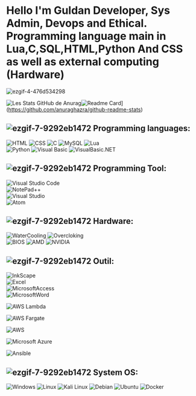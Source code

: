 

 # **Hello I'm Guldan Developer, Sys Admin, Devops and Ethical. Programming language main in Lua,C,SQL,HTML,Python And CSS as well as external computing (Hardware)** 





![ezgif-4-476d534298](https://user-images.githubusercontent.com/98873011/175830172-b4b20501-d733-4a59-80ec-19826c9240b4.gif)



![Les Stats GitHub de Anurag](https://github-readme-stats.vercel.app/api?username=Guldan45&show_icons=true&theme=radical)![Readme Card](https://github-readme-stats.vercel.app/api/pin/?username=anuraghazra&repo=github-readme-stats)](https://github.com/anuraghazra/github-readme-stats)

## ![ezgif-7-9292eb1472](https://user-images.githubusercontent.com/98873011/152515601-a53bb16a-3285-4a2b-a47e-64a9f978c4de.gif) **Programming languages:**


![HTML](https://img.shields.io/badge/HTML-E34F26?style=for-the-badge&logo=HTML5&logoColor=black)
![CSS](https://img.shields.io/badge/CSS-1572B6?style=for-the-badge&logo=css3&logoColor=black)
![C](https://img.shields.io/badge/C-A8B9CC?style=for-the-badge&logo=C&logoColor=black)
![MySQL](https://img.shields.io/badge/MySQL-4479A1.svg?style=for-the-badge&logo=MySQL&logoColor=white)
![Lua](https://img.shields.io/badge/lua-%232C2D72.svg?style=for-the-badge&logo=lua&logoColor=white)
<br>
![Python](https://img.shields.io/badge/python-CEA314?style=for-the-badge&logo=python&logoColor=red)
![Visual Basic](https://img.shields.io/badge/Visual_Basic-AA1329?style=for-the-badge&logo=V&logoColor=black)
![VisualBasic.NET](https://img.shields.io/badge/Visual_Basic.NET-512BD4?style=for-the-badge&logo=.net&logoColor=black)



## ![ezgif-7-9292eb1472](https://user-images.githubusercontent.com/98873011/152515601-a53bb16a-3285-4a2b-a47e-64a9f978c4de.gif) **Programming Tool:**

![Visual Studio Code](https://img.shields.io/badge/Visual%20Studio%20Code-0078d7.svg?style=for-the-badge&logo=visual-studio-code&logoColor=white)
<br>
![NotePad++](https://img.shields.io/badge/NotePad++-800DC1?style=for-the-badge&logo=notepadplusplus&logoColor=green)
<br>
![Visual Studio](https://img.shields.io/badge/VisualStudio-5C2D91?style=for-the-badge&logo=VisualStudio&logoColor=blue)
<br>
![Atom](https://img.shields.io/badge/Atom-66595C?style=for-the-badge&logo=Atom&logoColor=black)


## ![ezgif-7-9292eb1472](https://user-images.githubusercontent.com/98873011/152515601-a53bb16a-3285-4a2b-a47e-64a9f978c4de.gif) **Hardware:**


![WaterCooling](https://img.shields.io/badge/Water_Cooling_Custom-3499CD?style=for-the-badge&logo=rainmeter&logoColor=purple)
![Overcloking](https://img.shields.io/badge/Overclocking-FF0000?style=for-the-badge&logo=pcgamingwiki&logoColor=black)
<br>
![BIOS](https://img.shields.io/badge/Bios-2718BF?style=for-the-badge&logo=amp&logoColor=red)
![AMD](https://img.shields.io/badge/AMD-C05555?style=for-the-badge&logo=amd&logoColor=black)
![NVIDIA](https://img.shields.io/badge/NVIDIA-36BF6E?style=for-the-badge&logo=nvidia&logoColor=black)

## ![ezgif-7-9292eb1472](https://user-images.githubusercontent.com/98873011/152515601-a53bb16a-3285-4a2b-a47e-64a9f978c4de.gif) **Outil:**

![InkScape](https://img.shields.io/badge/Inkscape-black?style=for-the-badge&logo=Inkscape&logoColor=white)
    <br>
![Excel](https://img.shields.io/badge/Microsoft-Excel-217346?style=for-the-badge&logo=microsoftexcel&logoColor=green)
    <br>
![MicrosoftAccess](https://img.shields.io/badge/Microsoft-Access-A4373A?style=for-the-badge&logo=microsoftaccess&logoColor=red)
    <br>
![MicrosoftWord](https://img.shields.io/badge/Microsoft-Word-2295B9?style=for-the-badge&logo=microsoftword&logoColor=blue)

![AWS Lambda](https://img.shields.io/badge/AWS-Lambda-FF9900?style=for-the-badge&logo=AwsLambda&logoColor=white)

![AWS Fargate](https://img.shields.io/badge/AWS-Fargate-FF9900?style=for-the-badge&logo=Awsfargate&logoColor=white)

![AWS](https://img.shields.io/badge/Amazon-AWS-232F3E?style=for-the-badge&logo=AmazonAWS&logoColor=white)

![Microsoft Azure](https://img.shields.io/badge/Microsoft-Azure-0078D4?style=for-the-badge&logo=microsoftazure&logoColor=white)

![Ansible](https://img.shields.io/badge/Ansible-EE0000?style=for-the-badge&logo=Ansible&logoColor=white)


## ![ezgif-7-9292eb1472](https://user-images.githubusercontent.com/98873011/152515601-a53bb16a-3285-4a2b-a47e-64a9f978c4de.gif) **System OS:**

![Windows](https://img.shields.io/badge/Windows-0078D6?style=for-the-badge&logo=windows&logoColor=white)
![Linux](https://img.shields.io/badge/Linux-FF3850?style=for-the-badge&logo=Linux&logoColor=white)
![Kali Linux](https://img.shields.io/badge/KaliLinux-000000?style=for-the-badge&logo=KaliLinux&logoColor=white)
![Debian](https://img.shields.io/badge/Debian-A81D33?style=for-the-badge&logo=Debian&logoColor=white)
![Ubuntu](https://img.shields.io/badge/Ubuntu-FF7328?style=for-the-badge&logo=Ubuntu&logoColor=white)
![Docker](https://img.shields.io/badge/Docker-2496ED?style=for-the-badge&logo=Docker&logoColor=white)


